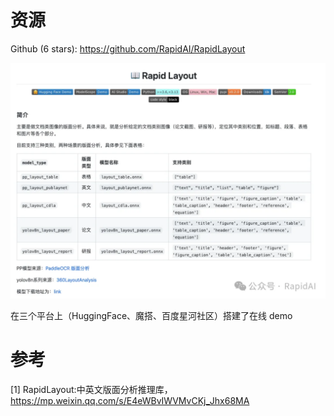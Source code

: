 # 资源

Github (6 stars): https://github.com/RapidAI/RapidLayout 

![](.04_RapidLayout_images/简介.png)

在三个平台上（HuggingFace、魔搭、百度星河社区）搭建了在线 demo


# 参考

[1] RapidLayout:中英文版面分析推理库，https://mp.weixin.qq.com/s/E4eWBvIWVMvCKj_Jhx68MA
